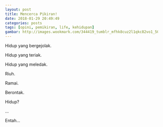 ```yaml
---
layout: post
title: Mencerca Pikiran!
date: 2018-01-29 20:49:49
categories: posts
tags: [opini, pemikiran, life, kehidupan]
gambar: http://images.wookmark.com/344419_tumblr_mfhk8cuz2l1qkc82vo1_500_large.png
---
```


Hidup yang bergejolak.

Hidup yang teriak.

Hidup yang meledak.

Riuh.

Ramai.

Berontak.

Hidup?

...

Entah...